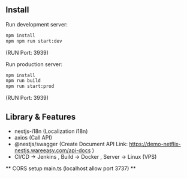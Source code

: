## Install
Run development server:
```bash
npm install
npm npm run start:dev
```
(RUN Port: 3939)

Run production server:
```bash
npm install
npm run build
npm run start:prod
```
(RUN Port: 3939)

## Library & Features
- nestjs-i18n (Localization i18n)
- axios (Call API)
- @nestjs/swagger (Create Document API Link: https://demo-netflix-nestjs.wareeasy.com/api-docs )
- CI/CD -> Jenkins , Build -> Docker , Server -> Linux (VPS)


** CORS setup main.ts (localhost allow port 3737) **